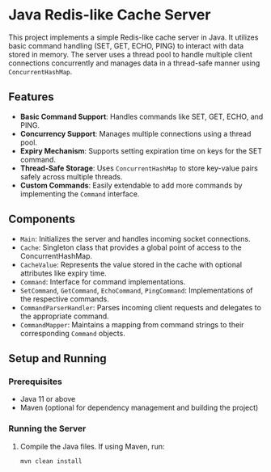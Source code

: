 # Java Redis-like Cache Server

This project implements a simple Redis-like cache server in Java. It utilizes basic command handling (SET, GET, ECHO, PING) to interact with data stored in memory. The server uses a thread pool to handle multiple client connections concurrently and manages data in a thread-safe manner using `ConcurrentHashMap`.

## Features

- **Basic Command Support**: Handles commands like SET, GET, ECHO, and PING.
- **Concurrency Support**: Manages multiple connections using a thread pool.
- **Expiry Mechanism**: Supports setting expiration time on keys for the SET command.
- **Thread-Safe Storage**: Uses `ConcurrentHashMap` to store key-value pairs safely across multiple threads.
- **Custom Commands**: Easily extendable to add more commands by implementing the `Command` interface.

## Components

- `Main`: Initializes the server and handles incoming socket connections.
- `Cache`: Singleton class that provides a global point of access to the ConcurrentHashMap.
- `CacheValue`: Represents the value stored in the cache with optional attributes like expiry time.
- `Command`: Interface for command implementations.
- `SetCommand`, `GetCommand`, `EchoCommand`, `PingCommand`: Implementations of the respective commands.
- `CommandParserHandler`: Parses incoming client requests and delegates to the appropriate command.
- `CommandMapper`: Maintains a mapping from command strings to their corresponding `Command` objects.

## Setup and Running

### Prerequisites

- Java 11 or above
- Maven (optional for dependency management and building the project)

### Running the Server

1. Compile the Java files. If using Maven, run:
   ```bash
   mvn clean install
